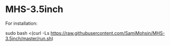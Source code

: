 # MHS-3.5inch



For installation:

sudo bash <(curl -Ls https://raw.githubusercontent.com/SamiMohsin/MHS-3.5inch/master/run.sh)
